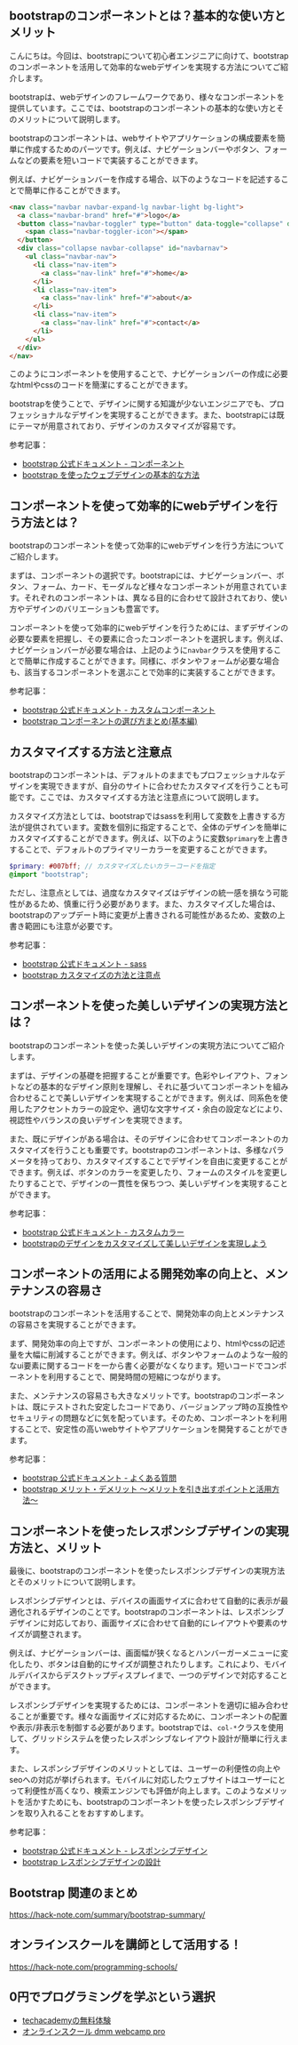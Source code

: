 <!--
title:   【bootstrap】コンポーネントを活用して効率的なwebデザインを実現しよう
tags:    Bootstrap,Webデザイン
id:      80631a9ef137ae54dd96
private: false
-->


## bootstrapのコンポーネントとは？基本的な使い方とメリット

こんにちは。今回は、bootstrapについて初心者エンジニアに向けて、bootstrapのコンポーネントを活用して効率的なwebデザインを実現する方法についてご紹介します。

bootstrapは、webデザインのフレームワークであり、様々なコンポーネントを提供しています。ここでは、bootstrapのコンポーネントの基本的な使い方とそのメリットについて説明します。

bootstrapのコンポーネントは、webサイトやアプリケーションの構成要素を簡単に作成するためのパーツです。例えば、ナビゲーションバーやボタン、フォームなどの要素を短いコードで実装することができます。

例えば、ナビゲーションバーを作成する場合、以下のようなコードを記述することで簡単に作ることができます。

```html
<nav class="navbar navbar-expand-lg navbar-light bg-light">
  <a class="navbar-brand" href="#">logo</a>
  <button class="navbar-toggler" type="button" data-toggle="collapse" data-target="#navbarnav" aria-controls="navbarnav" aria-expanded="false" aria-label="toggle navigation">
    <span class="navbar-toggler-icon"></span>
  </button>
  <div class="collapse navbar-collapse" id="navbarnav">
    <ul class="navbar-nav">
      <li class="nav-item">
        <a class="nav-link" href="#">home</a>
      </li>
      <li class="nav-item">
        <a class="nav-link" href="#">about</a>
      </li>
      <li class="nav-item">
        <a class="nav-link" href="#">contact</a>
      </li>
    </ul>
  </div>
</nav>
```

このようにコンポーネントを使用することで、ナビゲーションバーの作成に必要なhtmlやcssのコードを簡潔にすることができます。

bootstrapを使うことで、デザインに関する知識が少ないエンジニアでも、プロフェッショナルなデザインを実現することができます。また、bootstrapには既にテーマが用意されており、デザインのカスタマイズが容易です。

参考記事：
- [bootstrap 公式ドキュメント - コンポーネント](https://getbootstrap.com/docs/5.0/components/)
- [bootstrap を使ったウェブデザインの基本的な方法](https://qiita.com/hamu4d3/items/af02e92c5d3e3916dfe3)

## コンポーネントを使って効率的にwebデザインを行う方法とは？

bootstrapのコンポーネントを使って効率的にwebデザインを行う方法についてご紹介します。

まずは、コンポーネントの選択です。bootstrapには、ナビゲーションバー、ボタン、フォーム、カード、モーダルなど様々なコンポーネントが用意されています。それぞれのコンポーネントは、異なる目的に合わせて設計されており、使い方やデザインのバリエーションも豊富です。

コンポーネントを使って効率的にwebデザインを行うためには、まずデザインの必要な要素を把握し、その要素に合ったコンポーネントを選択します。例えば、ナビゲーションバーが必要な場合は、上記のように`navbar`クラスを使用することで簡単に作成することができます。同様に、ボタンやフォームが必要な場合も、該当するコンポーネントを選ぶことで効率的に実装することができます。

参考記事：
- [bootstrap 公式ドキュメント - カスタムコンポーネント](https://getbootstrap.com/docs/5.0/customize/components/)
- [bootstrap コンポーネントの選び方まとめ(基本編)](https://parashuto.com/rriver/development/how-to-use-bootstrap-components)

## カスタマイズする方法と注意点

bootstrapのコンポーネントは、デフォルトのままでもプロフェッショナルなデザインを実現できますが、自分のサイトに合わせたカスタマイズを行うことも可能です。ここでは、カスタマイズする方法と注意点について説明します。

カスタマイズ方法としては、bootstrapではsassを利用して変数を上書きする方法が提供されています。変数を個別に指定することで、全体のデザインを簡単にカスタマイズすることができます。例えば、以下のように変数`$primary`を上書きすることで、デフォルトのプライマリーカラーを変更することができます。

```scss
$primary: #007bff; // カスタマイズしたいカラーコードを指定
@import "bootstrap";
```

ただし、注意点としては、過度なカスタマイズはデザインの統一感を損なう可能性があるため、慎重に行う必要があります。また、カスタマイズした場合は、bootstrapのアップデート時に変更が上書きされる可能性があるため、変数の上書き範囲にも注意が必要です。

参考記事：
- [bootstrap 公式ドキュメント - sass](https://getbootstrap.com/docs/5.0/customize/sass/)
- [bootstrap カスタマイズの方法と注意点](https://qiita.com/kanataha/items/3d821b14b12b5164e7c2)

## コンポーネントを使った美しいデザインの実現方法とは？

bootstrapのコンポーネントを使った美しいデザインの実現方法についてご紹介します。

まずは、デザインの基礎を把握することが重要です。色彩やレイアウト、フォントなどの基本的なデザイン原則を理解し、それに基づいてコンポーネントを組み合わせることで美しいデザインを実現することができます。例えば、同系色を使用したアクセントカラーの設定や、適切な文字サイズ・余白の設定などにより、視認性やバランスの良いデザインを実現できます。

また、既にデザインがある場合は、そのデザインに合わせてコンポーネントのカスタマイズを行うことも重要です。bootstrapのコンポーネントは、多様なパラメータを持っており、カスタマイズすることでデザインを自由に変更することができます。例えば、ボタンのカラーを変更したり、フォームのスタイルを変更したりすることで、デザインの一貫性を保ちつつ、美しいデザインを実現することができます。

参考記事：
- [bootstrap 公式ドキュメント - カスタムカラー](https://getbootstrap.com/docs/5.0/customize/color/)
- [bootstrapのデザインをカスタマイズして美しいデザインを実現しよう](https://alineuj.com/blog/bootstrap-design-customization/)

## コンポーネントの活用による開発効率の向上と、メンテナンスの容易さ

bootstrapのコンポーネントを活用することで、開発効率の向上とメンテナンスの容易さを実現することができます。

まず、開発効率の向上ですが、コンポーネントの使用により、htmlやcssの記述量を大幅に削減することができます。例えば、ボタンやフォームのような一般的なui要素に関するコードを一から書く必要がなくなります。短いコードでコンポーネントを利用することで、開発時間の短縮につながります。

また、メンテナンスの容易さも大きなメリットです。bootstrapのコンポーネントは、既にテストされた安定したコードであり、バージョンアップ時の互換性やセキュリティの問題などに気を配っています。そのため、コンポーネントを利用することで、安定性の高いwebサイトやアプリケーションを開発することができます。

参考記事：
- [bootstrap 公式ドキュメント - よくある質問](https://getbootstrap.com/docs/4.0/getting-started/faq/)
- [bootstrap メリット・デメリット 〜メリットを引き出すポイントと活用方法〜](https://www.webprofessional.jp/pros-and-cons-of-bootstrap-framework/)

## コンポーネントを使ったレスポンシブデザインの実現方法と、メリット

最後に、bootstrapのコンポーネントを使ったレスポンシブデザインの実現方法とそのメリットについて説明します。

レスポンシブデザインとは、デバイスの画面サイズに合わせて自動的に表示が最適化されるデザインのことです。bootstrapのコンポーネントは、レスポンシブデザインに対応しており、画面サイズに合わせて自動的にレイアウトや要素のサイズが調整されます。

例えば、ナビゲーションバーは、画面幅が狭くなるとハンバーガーメニューに変化したり、ボタンは自動的にサイズが調整されたりします。これにより、モバイルデバイスからデスクトップディスプレイまで、一つのデザインで対応することができます。

レスポンシブデザインを実現するためには、コンポーネントを適切に組み合わせることが重要です。様々な画面サイズに対応するために、コンポーネントの配置や表示/非表示を制御する必要があります。bootstrapでは、`col-*`クラスを使用して、グリッドシステムを使ったレスポンシブなレイアウト設計が簡単に行えます。

また、レスポンシブデザインのメリットとしては、ユーザーの利便性の向上やseoへの対応が挙げられます。モバイルに対応したウェブサイトはユーザーにとって利便性が高くなり、検索エンジンでも評価が向上します。このようなメリットを活かすためにも、bootstrapのコンポーネントを使ったレスポンシブデザインを取り入れることをおすすめします。

参考記事：
- [bootstrap 公式ドキュメント - レスポンシブデザイン](https://getbootstrap.com/docs/5.0/layout/responsive-design/)
- [bootstrap レスポンシブデザインの設計](https://qiita.com/k-wolf-jp/items/ea5d2812d99a9f560d98)



## Bootstrap 関連のまとめ
https://hack-note.com/summary/bootstrap-summary/



## オンラインスクールを講師として活用する！
https://hack-note.com/programming-schools/



## 0円でプログラミングを学ぶという選択
- [techacademyの無料体験](//af.moshimo.com/af/c/click?a_id=2612475&amp;p_id=1555&amp;pc_id=2816&amp;pl_id=22706&amp;url=https%3a%2f%2ftechacademy.jp%2fhtmlcss-trial%3futm_source%3dmoshimo%26utm_medium%3daffiliate%26utm_campaign%3dtextad)
- [オンラインスクール dmm webcamp pro](//af.moshimo.com/af/c/click?a_id=2612482&amp;p_id=1363&amp;pc_id=2297&amp;pl_id=39999&amp;guid=on)
